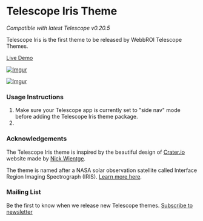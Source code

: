 Telescope Iris Theme
========

*Compatible with latest Telescope v0.20.5*

Telescope Iris is the first theme to be released by WebbROI Telescope Themes.

[Live Demo](http://telescope-iris.meteor.com)

[![Imgur](http://i.imgur.com/QP3OaRm.png)](http://telescope-iris.meteor.com/)

[![Imgur](http://i.imgur.com/FmutlsO.jpg)](http://telescope-iris.meteor.com/)

### Usage Instructions

1. Make sure your Telescope app is currently set to "side nav" mode before adding the Telescope Iris theme package.
2. 

### Acknowledgements

The Telescope Iris theme is inspired by the beautiful design of [Crater.io](https://crater.io/) website made by [Nick Wientge](http://exygen.io/).

The theme is named after a NASA solar observation satellite called Interface Region Imaging Spectrograph (IRIS). [Learn more here](https://en.wikipedia.org/wiki/Interface_Region_Imaging_Spectrograph).

### Mailing List

Be the first to know when we release new Telescope themes. [Subscribe to newsletter](http://telescope-themes.meteor.com/)
